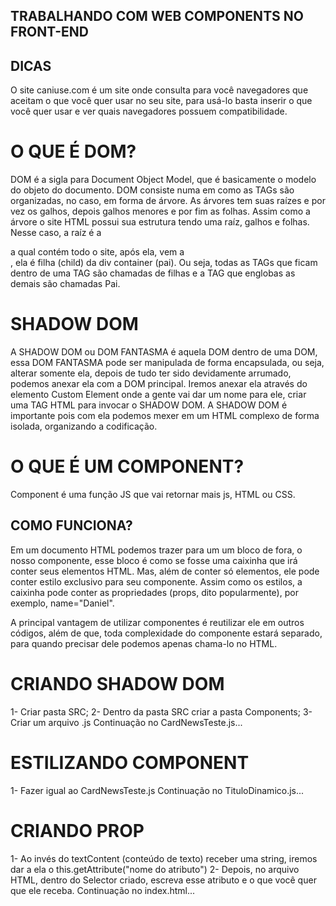 ## TRABALHANDO COM WEB COMPONENTS NO FRONT-END

## DICAS

O site caniuse.com é um site onde consulta para você navegadores que aceitam o que você quer usar no seu site, para usá-lo basta inserir o que você quer usar e ver quais navegadores possuem compatibilidade.


# O QUE É DOM?

DOM é a sigla para Document Object Model, que é basicamente o modelo do objeto do documento.
DOM consiste numa em como as TAGs são organizadas, no caso, em forma de árvore. As árvores tem suas raízes e por vez os galhos, depois galhos menores e por fim as folhas. 
Assim como a árvore o site HTML possui sua estrutura tendo uma raíz, galhos e folhas. Nesse caso, a raíz é a <div class="container"> a qual contém todo o site, após ela, vem a <div class="card">, ela é filha (child) da div container (pai). Ou seja, todas as TAGs que ficam dentro de uma TAG são chamadas de filhas e a TAG que englobas as demais são chamadas Pai.

# SHADOW DOM

A SHADOW DOM ou DOM FANTASMA é aquela DOM dentro de uma DOM, essa DOM FANTASMA pode ser manipulada de forma encapsulada, ou seja, alterar somente ela, depois de tudo ter sido devidamente arrumado, podemos anexar ela com a DOM principal. Iremos anexar ela através do elemento Custom Element onde a gente vai dar um nome para ele, criar uma TAG HTML para invocar o SHADOW DOM.
A SHADOW DOM é importante pois com ela podemos mexer em um HTML complexo de forma isolada, organizando a codificação.

# O QUE É UM COMPONENT?

Component é uma função JS que vai retornar mais js, HTML ou CSS.

## COMO FUNCIONA?

Em um documento HTML podemos trazer para um um bloco de fora, o nosso componente, esse bloco é como se fosse uma caixinha que irá conter seus elementos HTML.
Mas, além de conter só elementos, ele pode conter estilo exclusivo para seu componente. Assim como os estilos, a caixinha pode conter as propriedades (props, dito popularmente), por exemplo, name="Daniel".

A principal vantagem de utilizar componentes é reutilizar ele em outros códigos, além de que, toda complexidade do componente estará separado, para quando precisar dele podemos apenas chama-lo no HTML.

# CRIANDO SHADOW DOM

1- Criar pasta SRC;
2- Dentro da pasta SRC criar a pasta Components;
3- Criar um arquivo .js
Continuação no CardNewsTeste.js...

# ESTILIZANDO COMPONENT

1- Fazer igual ao CardNewsTeste.js
Continuação no TituloDinamico.js...

# CRIANDO PROP

1- Ao invés do textContent (conteúdo de texto) receber uma string, iremos dar a ela o this.getAttribute("nome do atributo")
2- Depois, no arquivo HTML, dentro do Selector criado, escreva esse atributo e o que você quer que ele receba.
Continuação no index.html...